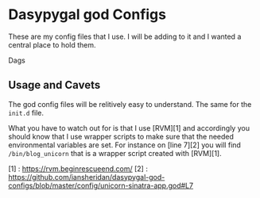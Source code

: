Dasypygal god Configs
=====================

These are my config files that I use. I will be adding to it and I wanted a central place to hold them.

Dags

Usage and Cavets
----------------

The god config files will be relitively easy to understand. The same for the `init.d` file.

What you have to watch out for is that I use [RVM][1] and accordingly
you should know that I use wrapper scripts to make sure that the needed
environmental variables are set. For instance on [line 7][2] you will
find `/bin/blog_unicorn` that is a wrapper script created with [RVM][1].


[1] : https://rvm.beginrescueend.com/
[2] : https://github.com/iansheridan/dasypygal-god-configs/blob/master/config/unicorn-sinatra-app.god#L7
